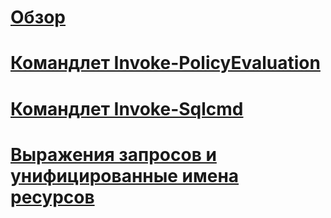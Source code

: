 # [Обзор](database-engine-powershell-reference.md)  
# [Командлет Invoke-PolicyEvaluation](invoke-policyevaluation-cmdlet.md)  
# [Командлет Invoke-Sqlcmd](invoke-sqlcmd-cmdlet.md)  
# [Выражения запросов и унифицированные имена ресурсов](query-expressions-and-uniform-resource-names.md)  
